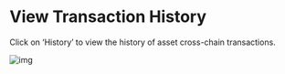 # View Transaction History

Click on ‘History’ to view the history of asset cross-chain transactions.

![img](https://miro.medium.com/v2/resize:fit:700/0*2GqR8LMcly0f7guj)
